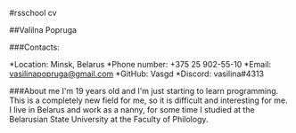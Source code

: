 #rsschool cv

##Valilna Popruga

###Contacts:

*Location: Minsk, Belarus
*Phone number: +375 25 902-55-10
*Email: vasilinapopruga@gmail.com
*GitHub: Vasgd
*Discord: vasilina#4313

###About me
I'm 19 years old and I'm just starting to learn programming.  This is a completely new field for me, so it is difficult and interesting for me. I live in Belarus and work as a nanny, for some time I studied at the Belarusian State University at the Faculty of Philology.

